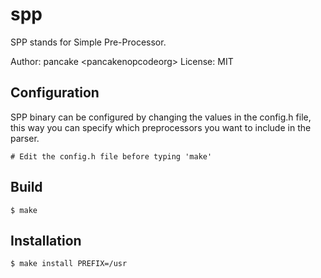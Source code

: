 spp
===

SPP stands for Simple Pre-Processor.

Author: pancake <pancake<at>nopcode<dot>org>
License: MIT

Configuration
-------------
SPP binary can be configured by changing the values in the config.h file, this way you can specify which preprocessors you want to include in the parser.

	# Edit the config.h file before typing 'make'

Build
-----
	$ make

Installation
------------

	$ make install PREFIX=/usr
